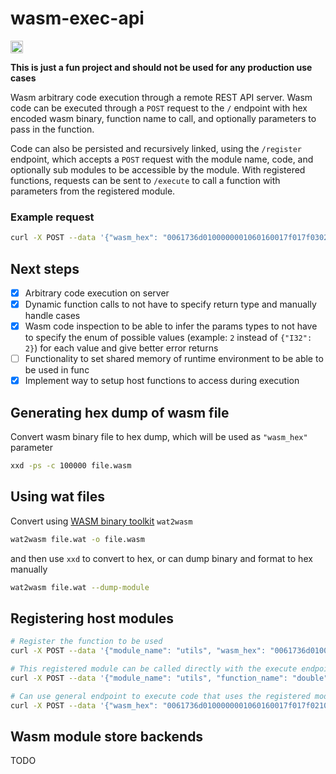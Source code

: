 wasm-exec-api
=======

[<img alt="build status" src="https://img.shields.io/github/workflow/status/austinabell/wasm-exec-api/CI/main?style=for-the-badge" height="20">](https://github.com/austinabell/wasm-exec-api/actions?query=branch%3Amain)

**This is just a fun project and should not be used for any production use cases**

Wasm arbitrary code execution through a remote REST API server. Wasm code can be executed through a `POST` request to the `/` endpoint with hex encoded wasm binary, function name to call, and optionally parameters to pass in the function.

Code can also be persisted and recursively linked, using the `/register` endpoint, which accepts a `POST` request with the module name, code, and optionally sub modules to be accessible by the module. With registered functions, requests can be sent to `/execute` to call a function with parameters from the registered module.

### Example request

```bash
curl -X POST --data '{"wasm_hex": "0061736d0100000001060160017f017f03020100070a0106646f75626c6500000a09010700200041026c0b", "function_name": "double", "params": [2]}' -H "Content-Type: application/json" http://localhost:4000/
```

## Next steps

- [x] Arbitrary code execution on server
- [x] Dynamic function calls to not have to specify return type and manually handle cases
- [x] Wasm code inspection to be able to infer the params types to not have to specify the enum of possible values (example: `2` instead of `{"I32": 2}`) for each value and give better error returns
- [ ] Functionality to set shared memory of runtime environment to be able to be used in func
- [x] Implement way to setup host functions to access during execution

## Generating hex dump of wasm file

Convert wasm binary file to hex dump, which will be used as `"wasm_hex"` parameter
```bash
xxd -ps -c 100000 file.wasm
```

## Using wat files

Convert using [WASM binary toolkit](https://github.com/WebAssembly/wabt) `wat2wasm`

```bash
wat2wasm file.wat -o file.wasm
```

and then use `xxd` to convert to hex, or can dump binary and format to hex manually

```bash
wat2wasm file.wat --dump-module
```

## Registering host modules

```bash
# Register the function to be used
curl -X POST --data '{"module_name": "utils", "wasm_hex": "0061736d0100000001060160017f017f03020100070a0106646f75626c6500000a09010700200041026c0b"}' -H "Content-Type: application/json" http://localhost:4000/register

# This registered module can be called directly with the execute endpoint
curl -X POST --data '{"module_name": "utils", "function_name": "double", "params": [2]}' -H "Content-Type: application/json" http://localhost:4000/execute

# Can use general endpoint to execute code that uses the registered module as a host function
curl -X POST --data '{"wasm_hex": "0061736d0100000001060160017f017f021001057574696c7306646f75626c650000030201000710010c646f75626c655f747769636500010a0a0108002000100010000b", "function_name": "double_twice", "params": [2], "host_modules": ["utils"]}' -H "Content-Type: application/json" http://localhost:4000/
```

## Wasm module store backends

TODO